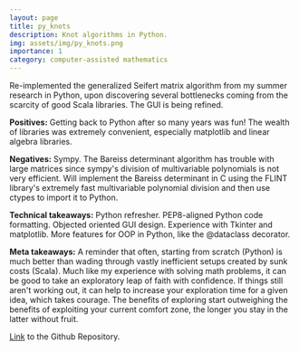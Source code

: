 ```yaml
---
layout: page
title: py_knots
description: Knot algorithms in Python.
img: assets/img/py_knots.png
importance: 1
category: computer-assisted mathematics
---
```


Re-implemented the generalized Seifert matrix algorithm from my summer research in Python, upon discovering several bottlenecks coming from the scarcity of good Scala libraries. The GUI is being refined. 

**Positives:** Getting back to Python after so many years was fun! The wealth of libraries was extremely convenient, especially matplotlib and linear algebra libraries.

**Negatives:** Sympy. The Bareiss determinant algorithm has trouble with large matrices since sympy's division of multivariable polynomials is not very efficient. Will implement the Bareiss determinant in C using the FLINT library's extremely fast multivariable polynomial division and then use ctypes to import it to Python.

**Technical takeaways:** Python refresher. PEP8-aligned Python code formatting. Objected oriented GUI design. Experience with Tkinter and matplotlib. More features for OOP in Python, like the @dataclass decorator. 

**Meta takeaways:** A reminder that often, starting from scratch (Python) is much better than wading through vastly inefficient setups created by sunk costs (Scala). Much like my experience with solving math problems, it can be good to take an exploratory leap of faith with confidence. If things still aren't working out, it can help to increase your exploration time for a given idea, which takes courage. The benefits of exploring start outweighing the benefits of exploiting your current comfort zone, the longer you stay in the latter without fruit. 

[Link](https://github.com/Chinmaya-Kausik/py_knots) to the Github Repository.

